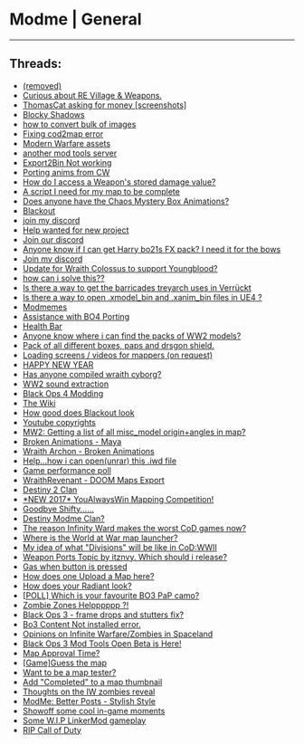 # Modme | General
---
## Threads:
<ul>
<li><a href="{{ '/wiki/threads/3823.html' | relative_url }}">(removed)</a></li>
<li><a href="{{ '/wiki/threads/3643.html' | relative_url }}">Curious about RE Village & Weapons.</a></li>
<li><a href="{{ '/wiki/threads/3571.html' | relative_url }}">ThomasCat asking for money [screenshots]</a></li>
<li><a href="{{ '/wiki/threads/3265.html' | relative_url }}">Blocky Shadows</a></li>
<li><a href="{{ '/wiki/threads/3542.html' | relative_url }}">how to convert bulk of images</a></li>
<li><a href="{{ '/wiki/threads/3583.html' | relative_url }}">Fixing cod2map error</a></li>
<li><a href="{{ '/wiki/threads/3579.html' | relative_url }}">Modern Warfare assets</a></li>
<li><a href="{{ '/wiki/threads/3574.html' | relative_url }}">another mod tools server</a></li>
<li><a href="{{ '/wiki/threads/3522.html' | relative_url }}">Export2Bin Not working</a></li>
<li><a href="{{ '/wiki/threads/3523.html' | relative_url }}">Porting anims from CW</a></li>
<li><a href="{{ '/wiki/threads/3518.html' | relative_url }}">How do I access a Weapon's stored damage value?</a></li>
<li><a href="{{ '/wiki/threads/2976.html' | relative_url }}">A script I need for my map to be complete</a></li>
<li><a href="{{ '/wiki/threads/3488.html' | relative_url }}">Does anyone have the Chaos Mystery Box Animations?</a></li>
<li><a href="{{ '/wiki/threads/3391.html' | relative_url }}">Blackout</a></li>
<li><a href="{{ '/wiki/threads/3339.html' | relative_url }}">join my discord</a></li>
<li><a href="{{ '/wiki/threads/3293.html' | relative_url }}">Help wanted for new project</a></li>
<li><a href="{{ '/wiki/threads/3284.html' | relative_url }}">Join our discord</a></li>
<li><a href="{{ '/wiki/threads/3261.html' | relative_url }}">Anyone know if I can get Harry bo21s FX pack? I need it for the bows</a></li>
<li><a href="{{ '/wiki/threads/3216.html' | relative_url }}">Join my discord</a></li>
<li><a href="{{ '/wiki/threads/2839.html' | relative_url }}">Update for Wraith Colossus to support Youngblood?</a></li>
<li><a href="{{ '/wiki/threads/3032.html' | relative_url }}">how can i solve this??</a></li>
<li><a href="{{ '/wiki/threads/3020.html' | relative_url }}">Is there a way to get the barricades treyarch uses in Verrückt</a></li>
<li><a href="{{ '/wiki/threads/2798.html' | relative_url }}">Is there a way to open .xmodel_bin and .xanim_bin files in UE4 ?</a></li>
<li><a href="{{ '/wiki/threads/2624.html' | relative_url }}">Modmemes</a></li>
<li><a href="{{ '/wiki/threads/2788.html' | relative_url }}">Assistance with BO4 Porting</a></li>
<li><a href="{{ '/wiki/threads/2780.html' | relative_url }}">Health Bar</a></li>
<li><a href="{{ '/wiki/threads/2625.html' | relative_url }}">Anyone know where i can find the packs of WW2 models?</a></li>
<li><a href="{{ '/wiki/threads/2626.html' | relative_url }}">Pack of all different boxes, paps and drsgon shield.</a></li>
<li><a href="{{ '/wiki/threads/2483.html' | relative_url }}">Loading screens / videos for mappers (on request)</a></li>
<li><a href="{{ '/wiki/threads/2515.html' | relative_url }}">HAPPY NEW YEAR</a></li>
<li><a href="{{ '/wiki/threads/2514.html' | relative_url }}">Has anyone compiled wraith cyborg?</a></li>
<li><a href="{{ '/wiki/threads/2513.html' | relative_url }}">WW2 sound extraction</a></li>
<li><a href="{{ '/wiki/threads/2512.html' | relative_url }}">Black Ops 4 Modding</a></li>
<li><a href="{{ '/wiki/threads/2511.html' | relative_url }}">The Wiki</a></li>
<li><a href="{{ '/wiki/threads/2510.html' | relative_url }}">How good does Blackout look</a></li>
<li><a href="{{ '/wiki/threads/2509.html' | relative_url }}">Youtube copyrights</a></li>
<li><a href="{{ '/wiki/threads/2508.html' | relative_url }}">MW2: Getting a list of all misc_model origin+angles in map?</a></li>
<li><a href="{{ '/wiki/threads/2507.html' | relative_url }}">Broken Animations - Maya</a></li>
<li><a href="{{ '/wiki/threads/2506.html' | relative_url }}">Wraith Archon - Broken Animations</a></li>
<li><a href="{{ '/wiki/threads/2505.html' | relative_url }}">Help...how i can open(unrar) this .iwd file</a></li>
<li><a href="{{ '/wiki/threads/2504.html' | relative_url }}">Game performance poll</a></li>
<li><a href="{{ '/wiki/threads/2503.html' | relative_url }}">WraithRevenant - DOOM Maps Export</a></li>
<li><a href="{{ '/wiki/threads/2502.html' | relative_url }}">Destiny 2 Clan</a></li>
<li><a href="{{ '/wiki/threads/2501.html' | relative_url }}">*NEW 2017* YouAlwaysWin Mapping Competition!</a></li>
<li><a href="{{ '/wiki/threads/2500.html' | relative_url }}">Goodbye Shifty......</a></li>
<li><a href="{{ '/wiki/threads/2499.html' | relative_url }}">Destiny Modme Clan?</a></li>
<li><a href="{{ '/wiki/threads/2498.html' | relative_url }}">The reason Infinity Ward makes the worst CoD games now?</a></li>
<li><a href="{{ '/wiki/threads/2497.html' | relative_url }}">Where is the World at War map launcher?</a></li>
<li><a href="{{ '/wiki/threads/2496.html' | relative_url }}">My idea of what "Divisions" will be like in CoD:WWII</a></li>
<li><a href="{{ '/wiki/threads/2495.html' | relative_url }}">Weapon Ports Topic by itznvy. Which should i release?</a></li>
<li><a href="{{ '/wiki/threads/2494.html' | relative_url }}">Gas when button is pressed</a></li>
<li><a href="{{ '/wiki/threads/2493.html' | relative_url }}">How does one Upload a Map here?</a></li>
<li><a href="{{ '/wiki/threads/2492.html' | relative_url }}">How does your Radiant look?</a></li>
<li><a href="{{ '/wiki/threads/2491.html' | relative_url }}">[POLL] Which is your favourite BO3 PaP camo?</a></li>
<li><a href="{{ '/wiki/threads/2490.html' | relative_url }}">Zombie Zones Helpppppp ?!</a></li>
<li><a href="{{ '/wiki/threads/2489.html' | relative_url }}">Black Ops 3 - frame drops and stutters fix?</a></li>
<li><a href="{{ '/wiki/threads/2488.html' | relative_url }}">Bo3 Content Not installed error.</a></li>
<li><a href="{{ '/wiki/threads/2487.html' | relative_url }}">Opinions on Infinite Warfare/Zombies in Spaceland</a></li>
<li><a href="{{ '/wiki/threads/2486.html' | relative_url }}">Black Ops 3 Mod Tools Open Beta is Here!</a></li>
<li><a href="{{ '/wiki/threads/2485.html' | relative_url }}">Map Approval Time?</a></li>
<li><a href="{{ '/wiki/threads/2484.html' | relative_url }}">[Game]Guess the map</a></li>
<li><a href="{{ '/wiki/threads/2482.html' | relative_url }}">Want to be a map tester?</a></li>
<li><a href="{{ '/wiki/threads/2481.html' | relative_url }}">Add "Completed" to a map thumbnail</a></li>
<li><a href="{{ '/wiki/threads/2480.html' | relative_url }}">Thoughts on the IW zombies reveal</a></li>
<li><a href="{{ '/wiki/threads/2479.html' | relative_url }}">ModMe: Better Posts - Stylish Style</a></li>
<li><a href="{{ '/wiki/threads/2478.html' | relative_url }}">Showoff some cool in-game moments</a></li>
<li><a href="{{ '/wiki/threads/2477.html' | relative_url }}">Some W.I.P LinkerMod gameplay</a></li>
<li><a href="{{ '/wiki/threads/2476.html' | relative_url }}">RIP Call of Duty</a></li>
</ul>
